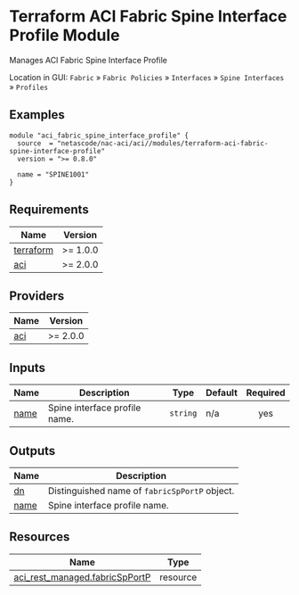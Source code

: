 <!-- BEGIN_TF_DOCS -->
# Terraform ACI Fabric Spine Interface Profile Module

Manages ACI Fabric Spine Interface Profile

Location in GUI:
`Fabric` » `Fabric Policies` » `Interfaces` » `Spine Interfaces` » `Profiles`

## Examples

```hcl
module "aci_fabric_spine_interface_profile" {
  source  = "netascode/nac-aci/aci//modules/terraform-aci-fabric-spine-interface-profile"
  version = ">= 0.8.0"

  name = "SPINE1001"
}
```

## Requirements

| Name | Version |
|------|---------|
| <a name="requirement_terraform"></a> [terraform](#requirement\_terraform) | >= 1.0.0 |
| <a name="requirement_aci"></a> [aci](#requirement\_aci) | >= 2.0.0 |

## Providers

| Name | Version |
|------|---------|
| <a name="provider_aci"></a> [aci](#provider\_aci) | >= 2.0.0 |

## Inputs

| Name | Description | Type | Default | Required |
|------|-------------|------|---------|:--------:|
| <a name="input_name"></a> [name](#input\_name) | Spine interface profile name. | `string` | n/a | yes |

## Outputs

| Name | Description |
|------|-------------|
| <a name="output_dn"></a> [dn](#output\_dn) | Distinguished name of `fabricSpPortP` object. |
| <a name="output_name"></a> [name](#output\_name) | Spine interface profile name. |

## Resources

| Name | Type |
|------|------|
| [aci_rest_managed.fabricSpPortP](https://registry.terraform.io/providers/CiscoDevNet/aci/latest/docs/resources/rest_managed) | resource |
<!-- END_TF_DOCS -->
